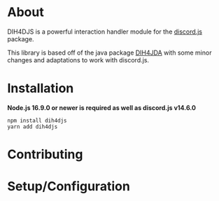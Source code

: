 # About
DIH4DJS is a powerful interaction handler module for the [discord.js](https://https://github.com/discordjs/discord.js) package.

This library is based off of the java package [DIH4JDA](https://github.com/DynxstyGIT/DIH4JDA) with some minor changes and adaptations to work with discord.js.

# Installation
**Node.js 16.9.0 or newer is required as well as discord.js v14.6.0**
```sh-session
npm install dih4djs
yarn add dih4djs
```

# Contributing

# Setup/Configuration
